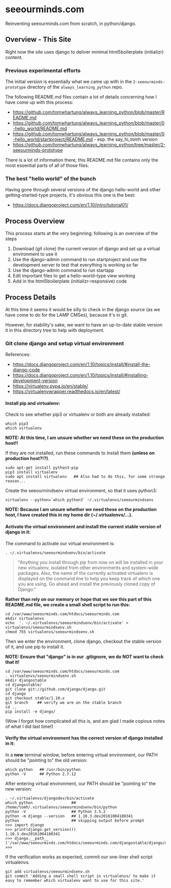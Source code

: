 # seeourminds.com

Reinventing seeourminds.com from scratch, in python/django.

## Overview - This Site

Right now the site uses django to deliver minimal html5boilerplate (initializr) content.

### Previous experimental efforts

The initial version is essentially what we came up with in the `2-seeourminds-prototype` directory of the `always_learning_python` repo.

The following README.md files contain a lot of details concerning how I have come up with this process:

* https://github.com/tomwhartung/always_learning_python/blob/master/README.md
* https://github.com/tomwhartung/always_learning_python/blob/master/0-hello_world/README.md
* https://github.com/tomwhartung/always_learning_python/blob/master/0-hello_world/startproject/README.md - esp. the say_hi_tomh version
* https://github.com/tomwhartung/always_learning_python/tree/master/2-seeourminds-prototype

There is a lot of information there; this README.md file contains only the most essential parts of all of those files.

### The best "hello world" of the bunch

Having gone through several versions of the django hello-world and other getting-started-type projects, it's obvious this one is the best:

* https://docs.djangoproject.com/en/1.10/intro/tutorial01/

## Process Overview

This process starts at the very beginning; following is an overview of the steps

1. Download (git clone) the current version of django and set up a virtual environment to use it
2. Use the django-admin command to run startproject and use the development server to test that everything is working so far
3. Use the django-admin command to run startapp
4. Edit important files to get a hello-world-type view working
5. Add in the html5boilerplate (initializr-responsive) code

## Process Details

At this time it seems it would be silly to check in the django source (as we have come to do for the LAMP CMSes), because it's in git.

However, for stability's sake, we want to have an up-to-date stable version it in this directory tree to help with deployment.

### Git clone django and setup virtual environment

References:

* https://docs.djangoproject.com/en/1.10/topics/install/#install-the-django-code
* https://docs.djangoproject.com/en/1.10/topics/install/#installing-development-version
* https://virtualenv.pypa.io/en/stable/
* https://virtualenvwrapper.readthedocs.io/en/latest/

#### Install pip and virtualenv:

Check to see whether pip3 or virtualenv or both are already installed:

```
which pip3
which virtualenv
```

**NOTE: At this time, I am unsure whether we need these on the production host!!**

If they are not installed, run these commands to install them **(unless on production host?!?)**.

```
sudo apt-get install python3-pip
pip3 install virtualenv
sudo apt install virtualenv   ## Also had to do this, for some strange reason...
```

Create the seeourmindsenv virtual environment, so that it uses python3:

```
virtualenv --python=`which python3` ~/.virtualenvs/seeourmindsenv
```

**NOTE: Because I am unsure whether we need these on the production host, I have created this in my home dir (~/.virtualenvs/...).**

#### Activate the virtual environment and install the current stable version of django in it:

The command to activate our virtual environment is:

```
. ~/.virtualenvs/seeourmindsenv/bin/activate
```

> "Anything you install through pip from now on will be installed in your new virtualenv, isolated from other environments and system-wide packages. Also, the name of the currently activated virtualenv is displayed on the command line to help you keep track of which one you are using. Go ahead and install the previously cloned copy of Django:"

**Rather than rely on our memory or hope that we see this part of this README.md file, we create a small shell script to run this:**

```
cd /var/www/seeourminds.com/htdocs/seeourminds.com
mkdir virtualenvs
echo  '. ~/.virtualenvs/seeourmindsenv/bin/activate' > virtualenvs/seeourmindsenv.sh
chmod 755 virtualenvs/seeourmindsenv.sh
```

Then we enter the environment, clone django, checkout the stable version of it, and use pip to install it.

**NOTE: Ensure that "django" is in our .gitignore, we do NOT want to check that it!**

```
cd /var/www/seeourminds.com/htdocs/seeourminds.com
. virtualenvs/seeourmindsenv.sh
mkdir djangostable
cd djangostable/
git clone git://github.com/django/django.git
cd django
git checkout stable/1.10.x
git branch    ## verify we are on the stable branch
cd ..
pip install -e django/
```

(Wow I forgot how complicated all this is, and am glad I made copious notes of what I did last time!)

#### Verify the virtual environment has the correct version of django installed in it:

In a **new** terminal window, before entering virtual environment, our PATH should be "pointing to" the old version:

```
which python   ## /usr/bin/python
python -V      ## Python 2.7.12
```

After entering virtual environment, our PATH should be "pointing to" the new version:

```
. ~/.virtualenvs/djangodev/bin/activate
which python                 ## /home/tomh/.virtualenvs/seeourmindsenv/bin/python
python -V                    ## Python 3.5.2
python -m django --version   ## 1.10.3.dev20161004180341
python                       ## skipping output before prompt
>>> import django
>>> print(django.get_version())
1.10.3.dev20161004180341
>>> django.__path__
['/var/www/seeourminds.com/htdocs/seeourminds.com/djangostable/django/django']
>>>
```

If the verification works as expected, commit our one-liner shell script virtualenvs.

```
git add virtualenvs/seeourmindsenv.sh
git commit 'Adding a small shell script in virtualenvs/ to make it easy to remember which virtualenv want to use for this site.'
```




